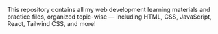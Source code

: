 This repository contains all my web development learning materials and practice files, organized topic-wise — including HTML, CSS, JavaScript, React, Tailwind CSS, and more!
